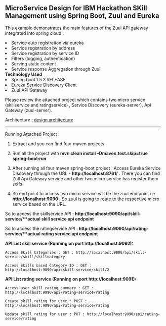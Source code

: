 MicroService Design for IBM Hackathon SKill Management using Spring Boot, Zuul and Eureka 
------------------------------------------------------------------------------------------------------------
This example demonstrates the main features of the Zuul API gateway integrated into spring cloud :<br>
<li> Service auto registration via eureka</li>
<li> Service registration by address</li>
<li> Service registration by service ID</li>
<li> Filters (logging, authentication)</li>
<li> Serving static content</li>
<li> Service response Aggregation through Zuul</li>
<b> Technology Used</b>
  <li>  Spring boot 1.5.3.RELEASE</li>
  <li>  Eureka Service Discovery Client</li>
  <li>  Zuul API Gateway</li>

Please review the attached project which contains two micro service (skillservice and ratingservice) , Service Discovery (eureka-server),  Api Gateway (zuul-server).

Architecture : <a href="https://photos.google.com/share/AF1QipPBuLyUGUBQfDFKWtGIgktPXuJ92Mrx8q8SQxu1wmZrBhvwwhJDUtMJBiTfTD1tjQ/photo/AF1QipMraFiFcFNfAbLMcA6orTc9W_274WLvswvQ32pC?key=NFR3RlIyczNpeDBYbVVLVmx2dzhfZXlXOUdaaE1B" > design architecture </a>

-------------------------------------------------------------------------------------------------------------------------------------------------------------------------------------------------------------------
Running Attached Project :

1.	Extract and you can find four maven projects 
2.	Run all the project with <b>mvn clean install –Dmaven.test.skip=true spring-boot:run</b>

3. After running all four maven spring-boot project :
Access Eureka Service Discovery through the URL - <b>http://localhost:8761/</b> . There you can find Zull Api Gateway service and other two micro service has register them selfs.
4. So end point to access two micro service will be the zuul end point i.e <b>http://localhost:9090 </b>. So zuul is going to route to the respective micro service based on the URL.

So to access the skillservice API : <b> http://localhost:9090/api/skill-service/**actual skill service api endpoint</b>

So to access the ratingservice API : <b>http://localhost:9090/api/rating-service/**actual rating service api endpoint</b>

<b>API List skill service (Running on port http://localhost:9092):</b>

    Access Skill Categories : GET : http://localhost:9090/api/skill-service/skill/skillcategory

    Access Skills based Category ID : GET : http://localhost:9090/api/skill-service/skill/2
    
<b>API List rating service (Running on port http://localhost:9091):</b>

    Access user skill rating summary : GET : http://localhost:9090/api/rating-service/rating

    Create skill rating for user : POST : http://localhost:9090/api/rating-service/rating
    
    Update skill rating for user : PUT : http://localhost:9090/api/rating-service/rating







